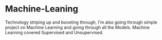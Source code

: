 # Machine-Leaning

  Technology striping up and boosting through, I'm also going through simple project on Machine Learning and going through all the Models. Machine Learning covered Supervised and Unsupervised.
